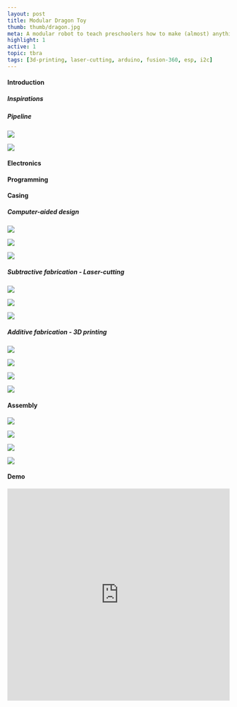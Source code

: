 ```yaml
---
layout: post
title: Modular Dragon Toy
thumb: thumb/dragon.jpg
meta: A modular robot to teach preschoolers how to make (almost) anything. Using the <a href="https://tuengominh.github.io/project/2020-07-22-3-layer-pcb.html">McDuino ESP32 Board</a>.   
highlight: 1
active: 1
topic: tbra
tags: [3d-printing, laser-cutting, arduino, fusion-360, esp, i2c]
---
```


<h4>Introduction</h4>
<p></p>

<h5>Inspirations</h5>
<p></p>

<h5>Pipeline</h5>
<img src="{{site.baseurl}}/assets/img/fab/dragon/dragon-1.png" class="img-fluid w-100"/>
<p></p>
<img src="{{site.baseurl}}/assets/img/fab/dragon/dragon-3.png" class="img-fluid w-100"/>
<p></p>

<h4>Electronics</h4>
<p></p>

<h4>Programming</h4>
<p></p>

<h4>Casing</h4>
<h5>Computer-aided design</h5>
<img src="{{site.baseurl}}/assets/img/fab/dragon/cad-1.png" class="img-fluid w-100"/>
<p></p>
<img src="{{site.baseurl}}/assets/img/fab/dragon/cad-2.png" class="img-fluid w-100"/>
<p></p>
<img src="{{site.baseurl}}/assets/img/fab/dragon/cad-3.png" class="img-fluid w-100"/>
<p></p>
<h5>Subtractive fabrication - Laser-cutting</h5>
<img src="{{site.baseurl}}/assets/img/fab/dragon/cad-4.png" class="img-fluid w-100"/>
<p></p>
<img src="{{site.baseurl}}/assets/img/fab/dragon/laser-1.jpg" class="img-fluid w-100"/>
<p></p>
<img src="{{site.baseurl}}/assets/img/fab/dragon/laser-2.jpg" class="img-fluid w-100"/>
<p></p>

<h5>Additive fabrication - 3D printing</h5>
<img src="{{site.baseurl}}/assets/img/fab/dragon/3d-print-1.png" class="img-fluid w-100"/>
<p></p>
<img src="{{site.baseurl}}/assets/img/fab/dragon/3d-print-2.png" class="img-fluid w-100"/>
<p></p>
<img src="{{site.baseurl}}/assets/img/fab/dragon/3d-print-3.jpg" class="img-fluid w-100"/>
<p></p>
<img src="{{site.baseurl}}/assets/img/fab/dragon/3d-print-4.jpg" class="img-fluid w-100"/>
<p></p>

<h4>Assembly</h4>
<img src="{{site.baseurl}}/assets/img/fab/dragon/assem-1.jpg" class="img-fluid w-100"/>
<p></p>
<img src="{{site.baseurl}}/assets/img/fab/dragon/assem-2.jpg" class="img-fluid w-100"/>
<p></p>
<img src="{{site.baseurl}}/assets/img/fab/dragon/final-1.jpg" class="img-fluid w-100"/>
<p></p>
<img src="{{site.baseurl}}/assets/img/fab/dragon/final-2.jpg" class="img-fluid w-100"/>
<p></p>

<h4>Demo</h4>
<p></p>
<div class="text-center">
<iframe width="100%" height = "480" src="https://www.youtube.com/embed/7kFlPCfoSYc" frameborder="0" allow="accelerometer; autoplay; encrypted-media; gyroscope; picture-in-picture" allowfullscreen></iframe>
</div>

